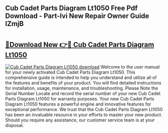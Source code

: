 ## Cub Cadet Parts Diagram Lt1050 Free Pdf Download - Part-lvi New Repair Owner Guide IZmjB

# <h2><a href="http://dfhh4f.blite.top/?on=Cub+Cadet+Parts+Diagram+Lt1050">🔗Download New 👉🔴 Cub Cadet Parts Diagram Lt1050</a></h2>

[![Cub Cadet Parts Diagram Lt1050 download](https://i.imgur.com/lujVjoI.png)](http://dfhh4f.blite.top/?on=Cub+Cadet+Parts+Diagram+Lt1050)
Welcome to the user manual for your newly activated Cub Cadet Parts Diagram Lt1050. This comprehensive guide is intended to help you understand and utilize all of the features and benefits of your product. You will find detailed instructions for installation, usage, maintenance, and troubleshooting. Please Note the Serial Number Locate and record the serial number of your new Cub Cadet Parts Diagram Lt1050 for warranty purposes. Your new Cub Cadet Parts Diagram Lt1050 features a powerful engine and innovative features for exceptional performance. We trust that the Cub Cadet Parts Diagram Lt1050 has been an invaluable resource in your efforts to master your new product. Should you require any assistance, our customer service team is at your disposal.
